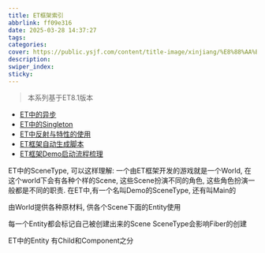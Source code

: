 ```yaml
---
title: ET框架索引
abbrlink: ff09e316
date: 2025-03-28 14:37:27
tags:
categories:
cover: https://public.ysjf.com/content/title-image/xinjiang/%E8%88%AA%E6%8B%8D-%E9%AD%94%E9%AC%BC%E5%9F%8E09-%E7%A9%BA%E9%95%9C.jpg
description:
swiper_index:
sticky:
---
```


> 本系列基于ET8.1版本

- [ET中的异步]()
- [ET中的Singleton]()
- [ET中反射与特性的使用]()
- [ET框架自动生成脚本]()
- [ET框架Demo启动流程梳理]()

ET中的SceneType, 可以这样理解: 一个由ET框架开发的游戏就是一个World, 在这个world下会有各种个样的Scene, 这些Scene扮演不同的角色, 这些角色扮演一般都是不同的职责. 在ET中,有一个名叫Demo的SceneType, 还有叫Main的

由World提供各种原材料, 供各个Scene下面的Entity使用

每一个Entity都会标记自己被创建出来的Scene
SceneType会影响Fiber的创建

ET中的Entity 有Child和Component之分